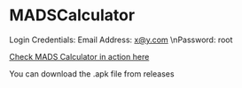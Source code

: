 # MADSCalculator


Login Credentials:
Email Address: x@y.com
\nPassword: root

[Check MADS Calculator in action here](https://vimeo.com/576158952)

You can download the .apk file from releases

